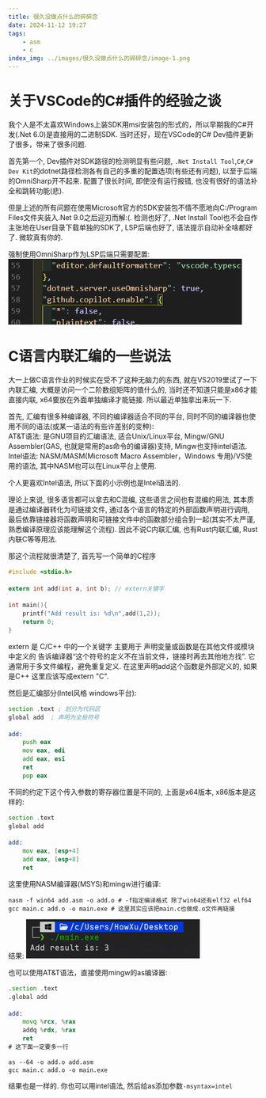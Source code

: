```yaml
---
title: 很久没做点什么的碎碎念
date: 2024-11-12 19:27
tags: 
    - asm
    - c
index_img: ../images/很久没做点什么的碎碎念/image-1.png
---
```


# 关于VSCode的C#插件的经验之谈

我个人是不太喜欢Windows上装SDK用msi安装包的形式的，所以早期我的C#开发(.Net 6.0)是直接用的二进制SDK. 当时还好，现在VSCode的C# Dev插件更新了很多，带来了很多问题.  

首先第一个, Dev插件对SDK路径的检测明显有些问题, `.Net Install Tool`,`C#`,`C# Dev Kit`的dotnet路径检测各有自己的多重的配置选项(有些还有问题), 以至于后端的OmniSharp开不起来. 配置了很长时间, 即使没有运行报错, 也没有很好的语法补全和跳转功能(悲).  

但是上述的所有问题在使用Microsoft官方的SDK安装包不情不愿地向C:/Program Files文件夹装入.Net 9.0之后迎刃而解:(. 检测也好了, .Net Install Tool也不会自作主张地在User目录下载单独的SDK了, LSP后端也好了, 语法提示自动补全啥都好了. 微软真有你的.  

强制使用OmniSharp作为LSP后端只需要配置:  
![alt text](../images/很久没做点什么的碎碎念/image.png)

# C语言内联汇编的一些说法

大一上做C语言作业的时候实在受不了这种无脑力的东西, 就在VS2019里试了一下内联汇编, 大概是访问一个二阶数组矩阵的值什么的, 当时还不知道只能是x86才能直接内联, x64要放在外面单独编译才能链接. 所以最近单独拿出来玩一下.

首先, 汇编有很多种编译器, 不同的编译器适合不同的平台, 同时不同的编译器也使用不同的语法(或某一语法的有些许差别的变种):  
AT&T语法: 是GNU项目的汇编语法, 适合Unix/Linux平台, Mingw/GNU Assembler(GAS, 也就是常用的as命令的编译器)支持, Mingw也支持intel语法.  
Intel语法: NASM/MASM(Microsoft Macro Assembler，Windows 专用)/VS使用的语法, 其中NASM也可以在Linux平台上使用.  

个人更喜欢Intel语法, 所以下面的小示例也是Intel语法的.  

理论上来说, 很多语言都可以拿去和C混编, 这些语言之间也有混编的用法, 其本质是通过编译器转化为可链接文件, 通过各个语言的特定的外部函数声明进行调用, 最后依靠链接器将函数声明和可链接文件中的函数部分组合到一起(其实不太严谨, 熟悉编译原理应该能理解这个流程). 因此不说C内联汇编, 也有Rust内联汇编, Rust内联C等等用法.  

那这个流程就很清楚了, 首先写一个简单的C程序

```c
#include <stdio.h>

extern int add(int a, int b); // extern关键字

int main(){
    printf("Add result is: %d\n",add(1,2));
    return 0;
}
```

extern 是 C/C++ 中的一个关键字 主要用于 声明变量或函数是在其他文件或模块中定义的 告诉编译器“这个符号的定义不在当前文件，链接时再去其他地方找”. 它通常用于多文件编程，避免重复定义. 在这里声明add这个函数是外部定义的, 如果是C++ 这里应该写成extern "C".  

然后是汇编部分(Intel风格 windows平台):
```asm
section .text ; 划分为代码区
global add  ; 声明为全局符号

add:
    push eax
    mov eax, edi
    add eax, esi
    ret         
    pop eax
```

不同的约定下这个传入参数的寄存器位置是不同的, 上面是x64版本, x86版本是这样的:
```asm
section .text
global add

add:
    mov eax, [esp+4]
    add eax, [esp+8]
    ret
```

这里使用NASM编译器(MSYS)和mingw进行编译:
```shell
nasm -f win64 add.asm -o add.o # -f指定编译格式 除了win64还有elf32 elf64
gcc main.c add.o -o main.exe # 这里其实应该把main.c也做成.o文件再链接
```

结果:
![alt text](../images/很久没做点什么的碎碎念/image-1.png)

也可以使用AT&T语法，直接使用mingw的as编译器:  
```asm
.section .text
.global add

add:
    movq %rcx, %rax
    addq %rdx, %rax
    ret            
# 这下面一定要多一行
```
```shell
as --64 -o add.o add.asm
gcc main.c add.o -o main.exe
```
结果也是一样的. 你也可以用intel语法, 然后给as添加参数`-msyntax=intel`